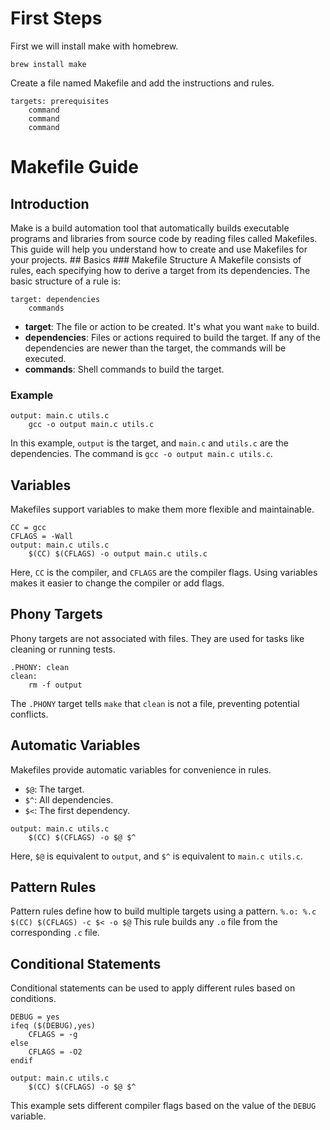 # First Steps
First we will install make with homebrew.
```shell
brew install make
```

Create a file named Makefile and add the instructions and rules.
```make
targets: prerequisites 
	command 
	command 
	command
```

# Makefile Guide  
## Introduction  
Make is a build automation tool that automatically builds executable programs and libraries from source code by reading files called Makefiles. This guide will help you understand how to create and use Makefiles for your projects.  ## Basics  ### Makefile Structure  A Makefile consists of rules, each specifying how to derive a target from its dependencies. The basic structure of a rule is:  
```make 
target: dependencies     
	commands
```

- **target**: The file or action to be created. It's what you want `make` to build.
- **dependencies**: Files or actions required to build the target. If any of the dependencies are newer than the target, the commands will be executed.
- **commands**: Shell commands to build the target.

### Example
```make
output: main.c utils.c     
	gcc -o output main.c utils.c
```
In this example, `output` is the target, and `main.c` and `utils.c` are the dependencies. The command is `gcc -o output main.c utils.c`.
## Variables

Makefiles support variables to make them more flexible and maintainable.

```make
CC = gcc 
CFLAGS = -Wall  
output: main.c utils.c     
	$(CC) $(CFLAGS) -o output main.c utils.c
```
Here, `CC` is the compiler, and `CFLAGS` are the compiler flags. Using variables makes it easier to change the compiler or add flags.

## Phony Targets

Phony targets are not associated with files. They are used for tasks like cleaning or running tests.

```make
.PHONY: clean  
clean:     
	rm -f output
```
The `.PHONY` target tells `make` that `clean` is not a file, preventing potential conflicts.

## Automatic Variables

Makefiles provide automatic variables for convenience in rules.

- `$@`: The target.
- `$^`: All dependencies.
- `$<`: The first dependency.
```
output: main.c utils.c     
	$(CC) $(CFLAGS) -o $@ $^
```
Here, `$@` is equivalent to `output`, and `$^` is equivalent to `main.c utils.c`.

## Pattern Rules

Pattern rules define how to build multiple targets using a pattern.
`%.o: %.c     $(CC) $(CFLAGS) -c $< -o $@`
This rule builds any `.o` file from the corresponding `.c` file.

## Conditional Statements

Conditional statements can be used to apply different rules based on conditions.
```
DEBUG = yes  
ifeq ($(DEBUG),yes)     
	CFLAGS = -g 
else     
	CFLAGS = -O2 
endif  

output: main.c utils.c     
	$(CC) $(CFLAGS) -o $@ $^
```
This example sets different compiler flags based on the value of the `DEBUG` variable.